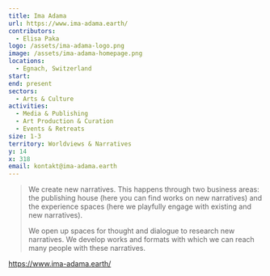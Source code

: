 ```yaml
---
title: Ima Adama
url: https://www.ima-adama.earth/
contributors:
  - Elisa Paka
logo: /assets/ima-adama-logo.png
image: /assets/ima-adama-homepage.png
locations:
  - Egnach, Switzerland
start: 
end: present
sectors:
  - Arts & Culture
activities:
  - Media & Publishing
  - Art Production & Curation
  - Events & Retreats
size: 1-3
territory: Worldviews & Narratives
y: 14
x: 318
email: kontakt@ima-adama.earth
---
```

> We create new narratives. This happens through two business areas: the publishing house (here you can find works on new narratives) and the experience spaces (here we playfully engage with existing and new narratives).
> 
> We open up spaces for thought and dialogue to research new narratives. We develop works and formats with which we can reach many people with these narratives.

https://www.ima-adama.earth/
